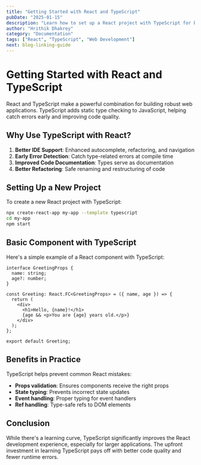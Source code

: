```yaml
---
title: "Getting Started with React and TypeScript"
pubDate: "2025-01-15"
description: "Learn how to set up a React project with TypeScript for better development experience"
author: "Hrithik Dhakrey"
category: "Documentation"
tags: ["React", "TypeScript", "Web Development"]
next: blog-linking-guide
---
```


# Getting Started with React and TypeScript

React and TypeScript make a powerful combination for building robust web applications. TypeScript adds static type checking to JavaScript, helping catch errors early and improving code quality.

## Why Use TypeScript with React?

1. **Better IDE Support**: Enhanced autocomplete, refactoring, and navigation
2. **Early Error Detection**: Catch type-related errors at compile time
3. **Improved Code Documentation**: Types serve as documentation
4. **Better Refactoring**: Safe renaming and restructuring of code

## Setting Up a New Project

To create a new React project with TypeScript:

```bash
npx create-react-app my-app --template typescript
cd my-app
npm start
```

## Basic Component with TypeScript

Here's a simple example of a React component with TypeScript:

```tsx
interface GreetingProps {
  name: string;
  age?: number;
}

const Greeting: React.FC<GreetingProps> = ({ name, age }) => {
  return (
    <div>
      <h1>Hello, {name}!</h1>
      {age && <p>You are {age} years old.</p>}
    </div>
  );
};

export default Greeting;
```

## Benefits in Practice

TypeScript helps prevent common React mistakes:

- **Props validation**: Ensures components receive the right props
- **State typing**: Prevents incorrect state updates
- **Event handling**: Proper typing for event handlers
- **Ref handling**: Type-safe refs to DOM elements

## Conclusion

While there's a learning curve, TypeScript significantly improves the React development experience, especially for larger applications. The upfront investment in learning TypeScript pays off with better code quality and fewer runtime errors.
